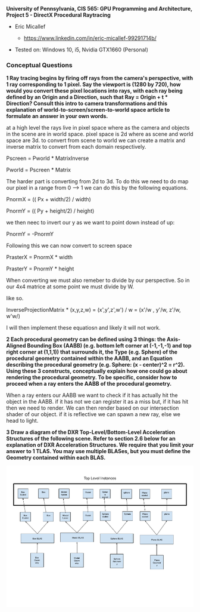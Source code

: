 **University of Pennsylvania, CIS 565: GPU Programming and Architecture,
Project 5 - DirectX Procedural Raytracing**

* Eric Micallef
  * https://www.linkedin.com/in/eric-micallef-99291714b/
  
* Tested on: Windows 10, i5, Nvidia GTX1660 (Personal)

### Conceptual Questions

**1 Ray tracing begins by firing off rays from the camera's perspective, with 1 ray corresponding to 1 pixel. Say the viewport is (1280 by 720), how would you convert these pixel locations into rays, with each ray being defined by an Origin and a Direction, such that Ray = Origin + t * Direction? Consult this intro to camera transformations and this explanation of world-to-screen/screen-to-world space article to formulate an answer in your own words.**

at a high level the rays live in pixel space where as the camera and objects in the scene are in world space. pixel space is 2d where as scene and world space are 3d. to convert from scene to world we can create a matrix and inverse matrix to convert from each domain respectively.

Pscreen = Pworld * MatrixInverse

Pworld = Pscreen * Matrix

The harder part is converting from 2d to 3d. To do this we need to do map our pixel in a range from 0 --> 1
we can do this by the following equations.

PnormX = (( Px + width/2) / width)

PnormY = (( Py + height/2) / height)

we then neec to invert our y as we want to point down instead of up:

PnormY = -PnormY

Following this we can now convert to screen space 

PrasterX = PnormX * width

PrasterY = PnormY * height

When converting we must also remeber to divide by our perspective. So in our 4x4 matrice at some point we must divide by W.

like so.

InverseProjectionMatrix * (x,y,z,w) = (x',y',z',w') / w = (x'/w , y'/w, z'/w, w'w/) 

I will then implement these equatiosn and likely it will not work.

**2 Each procedural geometry can be defined using 3 things: the Axis-Aligned Bounding Box (AABB) (e.g. bottom left corner at (-1,-1,-1) and top right corner at (1,1,1)) that surrounds it, the Type (e.g. Sphere) of the procedural geometry contained within the AABB, and an Equation describing the procedural geometry (e.g. Sphere: (x - center)^2 = r^2). Using these 3 constructs, conceptually explain how one could go about rendering the procedural geometry. To be specific, consider how to proceed when a ray enters the AABB of the procedural geometry.**

When a ray enters our AABB we want to check if it has actually hit the object in the AABB. if it has not we can register it as a miss but, if it has hit then we need to render. We can then render based on our intersection shader of our object. if it is reflective we can spawn a new ray, else we head to light. 


**3 Draw a diagram of the DXR Top-Level/Bottom-Level Acceleration Structures of the following scene. Refer to section 2.6 below for an explanation of DXR Acceleration Structures. We require that you limit your answer to 1 TLAS. You may use multiple BLASes, but you must define the Geometry contained within each BLAS.**

![](images/TLAS_and_BLAS.png)
